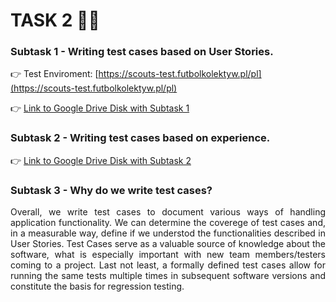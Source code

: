 # TASK 2 ✍🏻

### Subtask 1 - Writing test cases based on User Stories.
👉 Test Enviroment:  [https://scouts-test.futbolkolektyw.pl/pl](https://scouts-test.futbolkolektyw.pl/pl)

👉 [Link to Google Drive Disk with Subtask 1](https://docs.google.com/spreadsheets/d/1mJdOEuRZ12kF0vo1M6Y5Y8ND3Ea848wuDf9D3GK81ZI/edit#gid=0)

### Subtask 2 - Writing test cases based on experience.
👉 [Link to Google Drive Disk with Subtask 2](https://drive.google.com/drive/u/1/folders/1Fw0cuHLpF65isPKi827J-AtRevz1iica)

### Subtask 3 - Why do we write test cases?
<p align=justify> Overall, we write test cases to document various ways of handling application functionality. We can determine the coverege of test cases and, in a measurable way, define if we understod the functionalities described in User Stories. Test Cases serve as a valuable source of knowledge about the software, what is especially important with new team members/testers coming to a project. Last not least, a formally defined test cases allow for running the same tests multiple times in subsequent software versions and constitute the basis for regression testing. </p>
